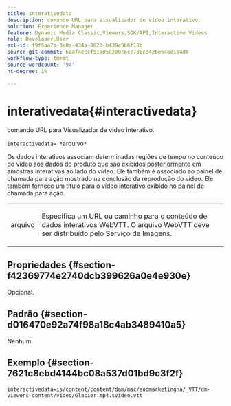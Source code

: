 ```yaml
---
title: interativedata
description: comando URL para Visualizador de vídeo interativo.
solution: Experience Manager
feature: Dynamic Media Classic,Viewers,SDK/API,Interactive Videos
role: Developer,User
exl-id: f9f5aa7a-3e0a-434a-8623-b439c9b6f18b
source-git-commit: 6aaf4eccf51a05d200c6cc780e342be646d104d8
workflow-type: tm+mt
source-wordcount: '94'
ht-degree: 1%

---
```


# interativedata{#interactivedata}

comando URL para Visualizador de vídeo interativo.

`interactivedata= *`arquivo`*`

Os dados interativos associam determinadas regiões de tempo no conteúdo do vídeo aos dados do produto que são exibidos posteriormente em amostras interativas ao lado do vídeo. Ele também é associado ao painel de chamada para ação mostrado na conclusão da reprodução do vídeo. Ele também fornece um título para o vídeo interativo exibido no painel de chamada para ação.

<table id="table_C616483932C2482CA9794DDD7313FD7C"> 
 <tbody> 
  <tr> 
   <td colname="col1"> <p> <span class="codeph"> <span class="varname"> arquivo</span> </span> </p> </td> 
   <td colname="col2"> <p> Especifica um URL ou caminho para o conteúdo de dados interativos WebVTT. O arquivo WebVTT deve ser distribuído pelo Serviço de Imagens. </p> </td> 
  </tr> 
 </tbody> 
</table>

## Propriedades {#section-f42369774e2740dcb399626a0e4e930e}

Opcional.

## Padrão {#section-d016470e92a74f98a18c4ab3489410a5}

Nenhum.

## Exemplo {#section-7621c8ebd4144bc08a537d01bd9c3f2f}

```
interactivedata=is/content/content/dam/mac/aodmarketingna/_VTT/dm-viewers-content/video/Glacier.mp4.svideo.vtt
```
